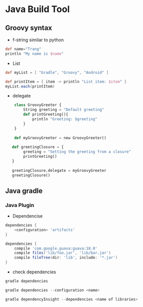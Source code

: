 # Java Build Tool
## Groovy syntax
- f-string similar to python
```groovy
def name="Trang"
println "My name is $name"
```
- List
```groovy
def myList = [ "Gradle", "Groovy", "Android" ]

def printItem = { item -> println "List item: $item" }
myList.each(printItem)
```

- delegate
```python
    class GroovyGreeter {
        String greeting = "Default greeting"
        def printGreeting(){
            println "Greeting: $greeting"
        }
    }
    
    def myGroovyGreeter = new GroovyGreeter()
   
   def greetingClosure = {
        greeting = "Setting the greeting from a closure"
        printGreeting()
   }
   
   greetingClosure.delegate = myGroovyGreeter
   greetingClosure()
```
## Java gradle
### Java Plugin
- Dependencise
```groovy
dependencies {
    <configuration> 'artifacts'
}

dependencies {
    compile 'com.google.guava:guava:18.0'
    compile files('lib/foo.jar', 'lib/bar.jar')
    compile fileTree(dir: 'lib', include: '*.jar')
}
```
- check dependencies
```groovy
gradle dependencies

gradle dependencies --configuration <name>

gradle dependencyInsight --dependencies <name of libraries>

```
###


